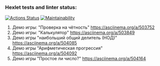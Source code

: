 ### Hexlet tests and linter status:
[![Actions Status](https://github.com/ingotr/java-project-lvl1/workflows/hexlet-check/badge.svg)](https://github.com/ingotr/java-project-lvl1/actions)
[![Maintainability](https://api.codeclimate.com/v1/badges/a99a88d28ad37a79dbf6/maintainability)](https://codeclimate.com/github/codeclimate/codeclimate/maintainability)

1) Демо игры: "Проверка на чётность"
https://asciinema.org/a/503752
2) Демо игры: "Калькулятор"
https://asciinema.org/a/503849
3) Демо игры "наибольший общий делитель (НОД)"
https://asciinema.org/a/504085
4) Демо игры "Арифметическая прогрессия"
https://asciinema.org/a/504092
5) Демо игры "Простое ли число?"
https://asciinema.org/a/504164
